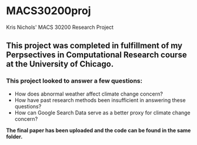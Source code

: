 # MACS30200proj
Kris Nichols' MACS 30200 Research Project

## This project was completed in fulfillment of my Perpsectives in Computational Research course at the University of Chicago. 
### This project looked to answer a few questions:
- How does abnormal weather affect climate change concern?
- How have past research methods been insufficient in answering these questions?
- How can Google Search Data serve as a better proxy for climate change concern?

**The final paper has been uploaded and the code can be found in the same folder.**
